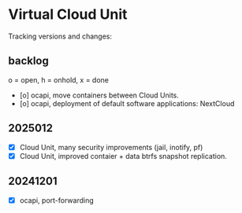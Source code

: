 # Virtual Cloud Unit
Tracking versions and changes:

## backlog

o = open, h = onhold, x = done

- [o] ocapi, move containers between Cloud Units.
- [o] ocapi, deployment of default software applications: NextCloud

## 2025012

- [x] Cloud Unit, many security improvements (jail, inotify, pf)
- [x] Cloud Unit, improved contaier + data btrfs snapshot replication.

## 20241201

- [x] ocapi, port-forwarding
